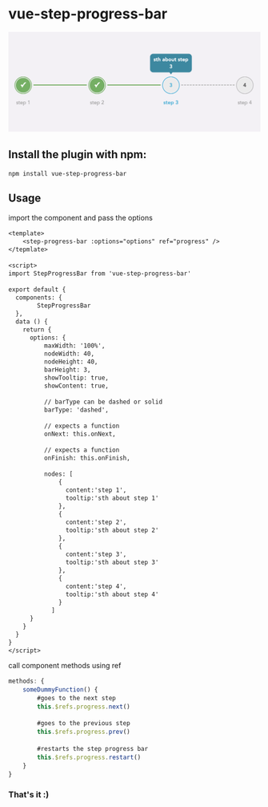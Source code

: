 # vue-step-progress-bar

![vue step progress bar](https://github.com/sajj-rahimi/step_progress_bar/blob/develop/step-progress-bar.png?raw=true)

## Install the plugin with npm:

```
npm install vue-step-progress-bar
```

## Usage

import the component and pass the options

```vue
<template>
    <step-progress-bar :options="options" ref="progress" />
</tepmlate>

<script>
import StepProgressBar from 'vue-step-progress-bar'

export default {
  components: {
        StepProgressBar
  },
  data () {
    return {
      options: {
          maxWidth: '100%',
          nodeWidth: 40,
          nodeHeight: 40,
          barHeight: 3,
          showTooltip: true,
          showContent: true,

          // barType can be dashed or solid
          barType: 'dashed',

          // expects a function
          onNext: this.onNext,

          // expects a function
          onFinish: this.onFinish,

          nodes: [
              {
                content:'step 1',
                tooltip:'sth about step 1'
              },
              {
                content:'step 2',
                tooltip:'sth about step 2'
              },
              {
                content:'step 3',
                tooltip:'sth about step 3'
              },
              {
                content:'step 4',
                tooltip:'sth about step 4'
              }
            ]
      }
    }
  }
}
</script>
```

call component methods using ref

```javascript
methods: {
    someDummyFunction() {
        #goes to the next step
        this.$refs.progress.next()

        #goes to the previous step
        this.$refs.progress.prev()

        #restarts the step progress bar
        this.$refs.progress.restart()
    }
}
```

### That's it :)
